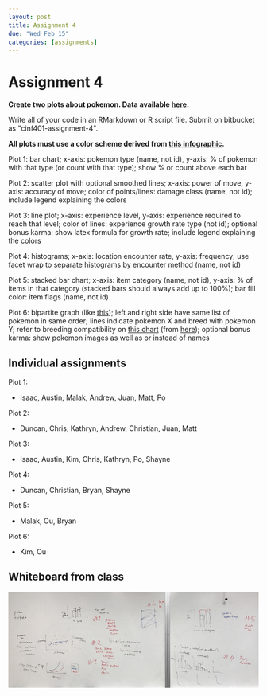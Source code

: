 ```yaml
---
layout: post
title: Assignment 4
due: "Wed Feb 15"
categories: [assignments]
---
```


# Assignment 4

**Create two plots about pokemon. Data available [here](https://github.com/veekun/pokedex/tree/master/pokedex/data/csv).**

Write all of your code in an RMarkdown or R script file. Submit on bitbucket as "cinf401-assignment-4".

**All plots must use a color scheme derived from [this infographic](https://pre09.deviantart.net/0330/th/pre/f/2013/096/b/5/ev_training_quickguide_infographic_by_man9winds-d60nwxi.jpg).**

Plot 1: bar chart; x-axis: pokemon type (name, not id), y-axis: % of pokemon with that type (or count with that type); show % or count above each bar

Plot 2: scatter plot with optional smoothed lines; x-axis: power of move, y-axis: accuracy of move; color of points/lines: damage class (name, not id); include legend explaining the colors

Plot 3: line plot; x-axis: experience level, y-axis: experience required to reach that level; color of lines: experience growth rate type (not id); optional bonus karma: show latex formula for growth rate; include legend explaining the colors

Plot 4: histograms; x-axis: location encounter rate, y-axis: frequency; use facet wrap to separate histograms by encounter method (name, not id)

Plot 5: stacked bar chart; x-axis: item category (name, not id), y-axis: % of items in that category (stacked bars should always add up to 100%); bar fill color: item flags (name, not id)

Plot 6: bipartite graph (like [this](https://pbs.twimg.com/media/BimvqvqCUAA4uhR.png)); left and right side have same list of pokemon in same order; lines indicate pokemon X and breed with pokemon Y; refer to breeding compatibility on [this chart](https://img.pokemondb.net/images/egg-groups.png) (from [here](https://pokemondb.net/mechanics/breeding)); optional bonus karma: show pokemon images as well as or instead of names

## Individual assignments

Plot 1:

- Isaac, Austin, Malak, Andrew, Juan, Matt, Po

Plot 2:

- Duncan, Chris, Kathryn, Andrew, Christian, Juan, Matt

Plot 3:

- Isaac, Austin, Kim, Chris, Kathryn, Po, Shayne

Plot 4:

- Duncan, Christian, Bryan, Shayne

Plot 5:

- Malak, Ou, Bryan

Plot 6:

- Kim, Ou

## Whiteboard from class

![Whiteboard](/images/assignment-4-whiteboard.jpg)

